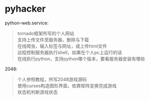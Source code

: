# pyhacker
python-web.service:<br>
> tornado框架所写的个人网站<br>
> 支持上传文件至服务器，删除与下载<br>
> 在线爬虫，输入标签与网址，或上传html文件<br>
> 远程控制服务器执行shell，如果在个人pc上运行的话<br>
> 在线执行python，支持python哪个版本，要看服务器安装有哪些<br>

2048:<br>
> 个人参照教程，所写2048游戏源码<br>
> 使用curses构造图形界面，依靠矩阵变换完成游戏<br>
> 状态机判断游戏状态<br>
